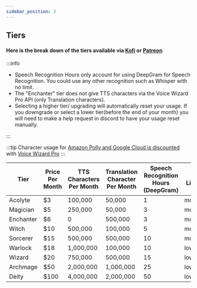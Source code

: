 ```yaml
---
sidebar_position: 2
---
```

## Tiers

#### Here is the break down of the tiers available via [Kofi](https://ko-fi.com/ttsvoicewizard/tiers) or [Patreon](https://www.patreon.com/ttsvoicewizard)



:::info

- Speech Recognition Hours only account for using DeepGram for Speech Recognition. You could use any other recognition such as Whisper with no limit.
- The "Enchanter" tier does not give TTS characters via the Voice Wizard Pro API (only Translation characters).
- Selecting a higher tier/ upgrading will automatically reset your usage. If you downgrade or select a lower tier(before the end of your month) you will need to make a help request in discord to have your usage reset manually.

:::

:::tip
  Character usage for [Amazon Polly and Google Cloud is discounted](/blog/vwp-announcement-discount) with [Voice Wizard Pro](/docs/VoiceWizardPro/GetVoiceWizardPro)
:::



| Tier  | Price Per Month | TTS Characters Per Month | Translation Character Per Month |Speech Recognition Hours (DeepGram) | Rate Limiting | Max Characters Per Request
| ------------- | ------------- | ------------- | ------------- | ------------- | ------------- | -------------- |
| Acolyte | $3 | 100,000 | 50,000 | 1 | moderate |  300 |
| Magician | $5 | 250,000 | 50,000 | 3 | moderate | 1000 |
| Enchanter | $6 | 0 | 500,000 | 3 | moderate | 1000 |
| Witch | $10 | 500,000 | 100,000 | 5 | moderate | 1000 |
| Sorcerer| $15 |  500,000 | 500,000 | 10 | moderate | 1000 |
| Warlock | $18 | 1,000,000 | 100,000 | 10 |  low | 1000 |
| Wizard | $20 | 750,000 | 500,000 | 15 | low | 1000 |
| Archmage| $50 |  2,000,000 | 1,000,000 | 25 | low | 1000 |
| Deity | $100 | 4,000,000 | 2,000,000 | 50 | low | 1000 |



